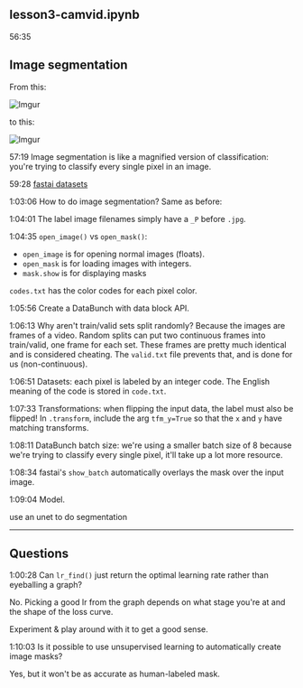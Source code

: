 ## lesson3-camvid.ipynb

56:35

## Image segmentation

From this:

![Imgur](https://i.imgur.com/2mun06A.png)

to this:

![Imgur](https://i.imgur.com/tDvlLQ0.png)

57:19 Image segmentation is like a magnified version of classification: you're trying to classify every single pixel in an image.

59:28 [fastai datasets](https://course.fast.ai/datasets)

1:03:06 How to do image segmentation? Same as before:

1:04:01 The label image filenames simply have a `_P` before `.jpg`.

1:04:35 `open_image()` vs `open_mask()`: 
- `open_image` is for opening normal images (floats).
- `open_mask` is for loading images with integers.
- `mask.show` is for displaying masks

`codes.txt` has the color codes for each pixel color.

1:05:56 Create a DataBunch with data block API.

1:06:13 Why aren't train/valid sets split randomly? Because the images are frames of a video. Random splits can put two continuous frames into train/valid, one frame for each set. These frames are pretty much identical and is considered cheating. The `valid.txt` file prevents that, and is done for us (non-continuous).

1:06:51 Datasets: each pixel is labeled by an integer code. The English meaning of the code is stored in `code.txt`.

1:07:33 Transformations: when flipping the input data, the label must also be flipped! In `.transform`, include the arg `tfm_y=True` so that the `x` and `y` have matching transforms.

1:08:11 DataBunch batch size: we're using a smaller batch size of 8 because we're trying to classify every single pixel, it'll take up a lot more resource.

1:08:34 fastai's `show_batch` automatically overlays the mask over the input image.

1:09:04 Model. 

use an unet to do segmentation

---

## Questions

1:00:28 Can `lr_find()` just return the optimal learning rate rather than eyeballing a graph?

No. Picking a good lr from the graph depends on what stage you're at and the shape of the loss curve. 

Experiment & play around with it to get a good sense.

1:10:03 Is it possible to use unsupervised learning to automatically create image masks?

Yes, but it won't be as accurate as human-labeled mask.

